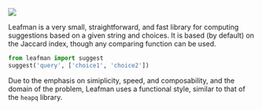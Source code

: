 <img src="https://raw.github.com/eugene-eeo/leafman/master/art/banner.png">

Leafman is a very small, straightforward, and fast
library for computing suggestions based on a given
string and choices. It is based (by default) on the
Jaccard index, though any comparing function can be
used.

```python
from leafman import suggest
suggest('query', ['choice1', 'choice2'])
```

Due to the emphasis on simiplicity, speed, and
composability, and the domain of the problem,
Leafman uses a functional style, similar to that
of the ``heapq`` library.
